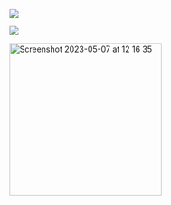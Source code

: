 ![](http://github-profile-summary-cards.vercel.app/api/cards/profile-details?username=Tepid-neitzen&theme=blue_green)


<!---
Tepid-neitzen/Tepid-neitzen is a ✨ special ✨ repository because its `README.md` (this file) appears on your GitHub profile.
You can click the Preview link to take a look at your changes.
--->
![](https://komarev.com/ghpvc/?username=Tepid-neitzen&label=PROFILE+COUNT&style=for-the-badge&color=green)


<img width="269" alt="Screenshot 2023-05-07 at 12 16 35" src="https://user-images.githubusercontent.com/129894851/236674284-b66a5589-47ba-4216-8261-1795e0d2c196.png">
